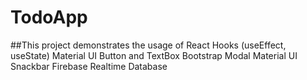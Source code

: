 # TodoApp

##This project demonstrates the usage of
React Hooks (useEffect, useState)
Material UI Button and TextBox
Bootstrap Modal
Material UI Snackbar
Firebase Realtime Database
